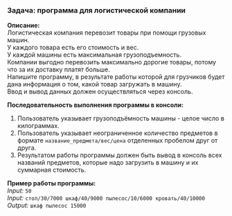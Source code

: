 ### Задача: программа для логистической компании

**Описание:**  
Логистическая компания перевозит товары при помощи грузовых машин.  
У каждого товара есть его стоимость и вес.   
У каждой машины есть максимальная грузоподъемность.  
Компании выгодно перевозить максимально дорогие товары, потому что за их доставку платят больше.  
Напишите программу, в результате работы которой для грузчиков будет дана информация о том, какой товар загружать в машину.  
Ввод и вывод данных должен осуществляться через консоль.

**Последовательность выполнения программы в консоли:**
1. Пользователь указывает грузоподъёмность машины - целое число в килограммах. 
2. Пользователь указывает неограниченное количество предметов в формате `название_предмета/вес/цена` отделенных пробелом друг от друга. 
3.  Результатом работы программы должен быть вывод в консоль всех названий предметов, которые надо загрузить в машину и их суммарная стоимость. 

**Пример работы программы:**  
*Input:* `50`  
*Input:* `стол/30/7000 шкаф/40/9000 пылесос/10/6000 кровать/40/10000`  
*Output:* `шкаф пылесос 15000 `

